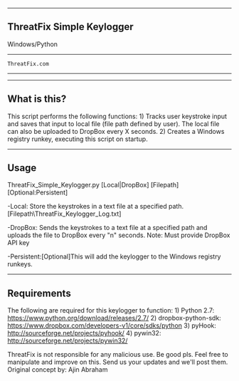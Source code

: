 -----------------------------------------------------
ThreatFix Simple Keylogger
-----------------------------------------------------

Windows/Python


-----------------------------------------------------
	ThreatFix.com
-----------------------------------------------------

--------------
What is this?
--------------
This script performs the following functions:
	1) Tracks user keystroke input and saves that input to local file (file path defined by user).  The local file can also be uploaded to DropBox every X seconds.
	2) Creates a Windows registry runkey, executing this script on startup.
	
------
Usage
------
ThreatFix_Simple_Keylogger.py [Local|DropBox] [Filepath] [Optional:Persistent]

-Local: Store the keystrokes in a text file at a specified path. [Filepath\ThreatFix_Keylogger_Log.txt]

-DropBox: Sends the keystrokes to a text file at a specified path and uploads the file to DropBox every "n" seconds.
	Note: Must provide DropBox API key
	
-Persistent:[Optional]This will add the keylogger to the Windows registry runkeys.

--------------
Requirements
--------------
The following are required for this keylogger to function:
 	1) Python 2.7: https://www.python.org/download/releases/2.7/
	2) dropbox-python-sdk: https://www.dropbox.com/developers-v1/core/sdks/python
 	3) pyHook: http://sourceforge.net/projects/pyhook/
 	4) pywin32: http://sourceforge.net/projects/pywin32/
	
ThreatFix is not responsible for any malicious use.  Be good pls.
Feel free to manipulate and improve on this. Send us your updates and we'll post them.
Original concept by: Ajin Abraham
